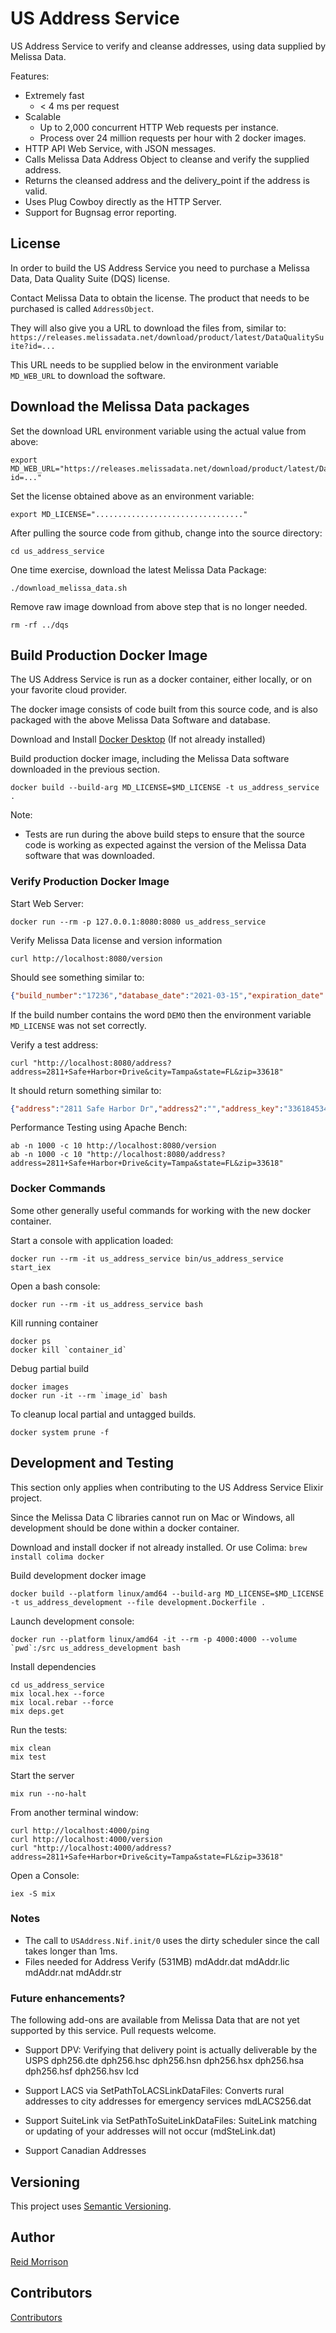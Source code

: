 # US Address Service

US Address Service to verify and cleanse addresses, using data supplied by Melissa Data.

Features:
- Extremely fast
  - < 4 ms per request
- Scalable
  - Up to 2,000 concurrent HTTP Web requests per instance.
  - Process over 24 million requests per hour with 2 docker images.
- HTTP API Web Service, with JSON messages.
- Calls Melissa Data Address Object to cleanse and verify the supplied address.
- Returns the cleansed address and the delivery_point if the address is valid.
- Uses Plug Cowboy directly as the HTTP Server.
- Support for Bugnsag error reporting.

## License

In order to build the US Address Service you need to purchase a Melissa Data, Data Quality Suite (DQS) license.

Contact Melissa Data to obtain the license. The product that needs to be purchased is called `AddressObject`.

They will also give you a URL to download the files from, similar to:
`https://releases.melissadata.net/download/product/latest/DataQualitySuite?id=...`

This URL needs to be supplied below in the environment variable `MD_WEB_URL` to download the software.

## Download the Melissa Data packages

Set the download URL environment variable using the actual value from above:

    export MD_WEB_URL="https://releases.melissadata.net/download/product/latest/DataQualitySuite?id=..."

Set the license obtained above as an environment variable:

    export MD_LICENSE="................................."

After pulling the source code from github, change into the source directory:

    cd us_address_service

One time exercise, download the latest Melissa Data Package:

    ./download_melissa_data.sh

Remove raw image download from above step that is no longer needed.

    rm -rf ../dqs

## Build Production Docker Image

The US Address Service is run as a docker container, either locally, or on your favorite cloud provider.

The docker image consists of code built from this source code, and is also packaged with the above 
Melissa Data Software and database.

Download and Install [Docker Desktop](https://www.docker.com/products/docker-desktop) (If not already installed)

Build production docker image, including the Melissa Data software downloaded in the previous section.

    docker build --build-arg MD_LICENSE=$MD_LICENSE -t us_address_service .

Note:
- Tests are run during the above build steps to ensure that the source code is working as expected against the 
  version of the Melissa Data software that was downloaded.

### Verify Production Docker Image

Start Web Server:

    docker run --rm -p 127.0.0.1:8080:8080 us_address_service

Verify Melissa Data license and version information

    curl http://localhost:8080/version

Should see something similar to:

~~~json
{"build_number":"17236","database_date":"2021-03-15","expiration_date":"06-30-2021","initialize_status":"No error.","license_expiration_date":"2021-09-28"}
~~~

If the build number contains the word `DEMO` then the environment variable `MD_LICENSE` was not set correctly.

Verify a test address:

    curl "http://localhost:8080/address?address=2811+Safe+Harbor+Drive&city=Tampa&state=FL&zip=33618"

It should return something similar to:

~~~json
{"address":"2811 Safe Harbor Dr","address2":"","address_key":"33618453411","address_range":"2811","address_type":"Street","address_type_code":"S","city":"Tampa","delivery_point":"33618453411","garbage":"","plus4":"4534","post_direction":"","pre_direction":"","private_mailbox_name":"","private_mailbox_number":"","result_codes":"AS01","state":"FL","street_name":"Safe Harbor","suffix":"Dr","suite":"","suite_name":"","suite_range":"","time_zone":"Eastern Time","time_zone_code":"05","zip":"33618"}
~~~

Performance Testing using Apache Bench:

    ab -n 1000 -c 10 http://localhost:8080/version
    ab -n 1000 -c 10 "http://localhost:8080/address?address=2811+Safe+Harbor+Drive&city=Tampa&state=FL&zip=33618"

### Docker Commands

Some other generally useful commands for working with the new docker container.

Start a console with application loaded:

    docker run --rm -it us_address_service bin/us_address_service start_iex

Open a bash console:

    docker run --rm -it us_address_service bash

Kill running container

    docker ps
    docker kill `container_id`

Debug partial build

    docker images
    docker run -it --rm `image_id` bash

To cleanup local partial and untagged builds.

    docker system prune -f

## Development and Testing

This section only applies when contributing to the US Address Service Elixir project.

Since the Melissa Data C libraries cannot run on Mac or Windows, all development should be done within a 
docker container.

Download and install docker if not already installed. Or use Colima:
    `brew install colima docker`

Build development docker image

    docker build --platform linux/amd64 --build-arg MD_LICENSE=$MD_LICENSE -t us_address_development --file development.Dockerfile .

Launch development console:

    docker run --platform linux/amd64 -it --rm -p 4000:4000 --volume `pwd`:/src us_address_development bash

Install dependencies

    cd us_address_service
    mix local.hex --force
    mix local.rebar --force
    mix deps.get

Run the tests:

    mix clean
    mix test

Start the server

    mix run --no-halt

From another terminal window:

    curl http://localhost:4000/ping
    curl http://localhost:4000/version
    curl "http://localhost:4000/address?address=2811+Safe+Harbor+Drive&city=Tampa&state=FL&zip=33618"

Open a Console:

    iex -S mix

### Notes

- The call to `USAddress.Nif.init/0` uses the dirty scheduler since the call takes longer than 1ms.
- Files needed for Address Verify (531MB)
  mdAddr.dat  mdAddr.lic  mdAddr.nat  mdAddr.str

### Future enhancements?

The following add-ons are available from Melissa Data that are not yet supported by this service. Pull requests welcome.

- Support DPV:
  Verifying that delivery point is actually deliverable by the USPS
  dph256.dte  dph256.hsc  dph256.hsn  dph256.hsx dph256.hsa  dph256.hsf  dph256.hsv lcd

- Support LACS via SetPathToLACSLinkDataFiles:
  Converts rural addresses to city addresses for emergency services
  mdLACS256.dat

- Support SuiteLink via SetPathToSuiteLinkDataFiles:
  SuiteLink matching or updating of your addresses will not occur
  (mdSteLink.dat)

- Support Canadian Addresses

## Versioning

This project uses [Semantic Versioning](http://semver.org/).

## Author

[Reid Morrison](https://github.com/reidmorrison)

## Contributors

[Contributors](https://github.com/reidmorrison/us_address_service/graphs/contributors)

